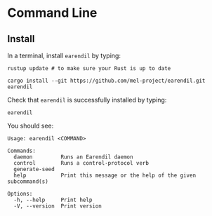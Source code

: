 # Command Line

## Install

In a terminal, install `earendil` by typing:

```shell-session
rustup update # to make sure your Rust is up to date
```

```shell-session
cargo install --git https://github.com/mel-project/earendil.git earendil
```

Check that `earendil` is successfully installed by typing:

```shell-session
earendil
```

You should see:

```shell-session
Usage: earendil <COMMAND>

Commands:
  daemon         Runs an Earendil daemon
  control        Runs a control-protocol verb
  generate-seed
  help           Print this message or the help of the given subcommand(s)

Options:
  -h, --help     Print help
  -V, --version  Print version
```

